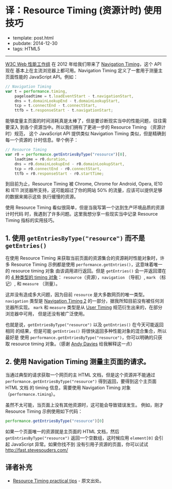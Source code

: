 
# 译：Resource Timing (资源计时) 使用技巧

- template: post.html
- pubdate: 2014-12-30
- tags: HTML5

----

[W3C Web 性能工作组](http://www.w3.org/2010/webperf/) 在 2012 年给我们带来了
[Navigation Timing](http://www.w3.org/TR/navigation-timing/)，这个 API 现在
基本上在主流浏览器上都可用。Navigation Timing 定义了一套用于测量主页面性能的
JavaScript API。例如：

```js
// Navigation Timing
var t = performance.timing,
    pageloadtime = t.loadEventStart - t.navigationStart,
    dns = t.domainLookupEnd - t.domainLookupStart,
    tcp = t.connectEnd - t.connectStart,
    ttfb = t.responseStart - t.navigationStart;
```

能够度量主页面的时间消耗真是太棒了，但是要诊断现实当中的性能问题，往往需要深入
到各个资源当中。所以我们拥有了更进一步的 Resource Timing （资源计时）规范，
这个 JavaScript API 提供类似 Navigation Timing 类似，但是精确到每一个资源的
计时信息。举个例子：

```js
// Resource Timing
var r0 = performance.getEntriesByType("resource")[0],
    loadtime = r0.duration,
    dns = r0.domainLookupEnd - r0.domainLookupStart,
    tcp = r0.connectEnd - r0.connectStart,
    ttfb = r0.responseStart - r0.startTime;
```

到目前为止，Resource Timing 被 Chrome, Chrome for Android, Opera, IE10 和 IE11
浏览器所支持，这可能超过了你的网站 50% 的流量，应该可以提供足够的数据来揭示这些
执行缓慢的资源。

使用 Resource Timing 看似很简单，但是当我写第一个达到生产环境品质的资源计时代码
时，我遇到了许多问题。这里我想分享一些现实当中记录 Resource Timing 指标的实用技巧。


## 1. 使用 `getEntriesByType("resource")` 而不是 `getEntries()`

在使用 Resource Timing 来获取当前页面的资源集合的资源耗时性能对象时，许多 Resource
Timing 示例都是使用 `performance.getEntries()`，这意味着唯一的 resource timing 对象
由该调用进行返回。但是 `getEntries()` 会一并返回潜在的 [4 种类型的 timing 对象](http://www.w3.org/wiki/Web_Performance/EntryType)：
`resource`（资源），`navigation` （导航）, `mark` （标记）, 和 `measure` （测量）。

这并没有造成多大问题，因为目前 `resource` 是大多数网页的唯一类型。
`navigation` 类型是 [Navigation Timing 2](http://www.w3.org/TR/navigation-timing-2/) 的一部分，据我所知目前没有被任何浏览器所实现。
`mark` 和 `measure` 类型是从 [User Timing](http://www.w3.org/TR/user-timing/) 规范衍生出来的，在部分浏览器中可用，
但是还没有被广泛使用。

也就是说，`getEntriesByType("resource")` 以及 `getEntries()` 在今天可能返回相同
的结果，但是可能 `getEntries()` 将很快返回多种性能对象的混合集合，所以最好是
使用 `performance.getEntriesByType("resource")`，你可以明确的只获取 resource
timing 对象。（感谢 [Andy Davies](http://calendar.perfplanet.com/2012/an-introduction-to-the-resource-timing-api/) 给我解释这一点）

## 2. 使用 Navigation Timing 测量主页面的请求。

当通过典型的请求获取一个网页的主 HTML 文档，但是这个资源并不能通过
`performance.getEntriesByType("resource")` 得到返回，要得到这个主页面 HTML 文档
的 timing 信息，需要使用 Navigation Timing 对象（`performance.timing`）。

虽然不太可能，当页面上没有其他资源时，这可能会导致错误发生。
例如，刚才 Resource Timing 示例使用如下代码：

```js
performance.getEntriesByType("resource")[0]
```

如果一个页面唯一的资源就是主页面的 HTML 文档，然后 `getEntriesByType("resource")`
返回一个空数组，这时候应用 `element[0]` 会引起 JavaScript 异常。如果你找不到
没有引用子资源的页面，你可以试试 http://fast.stevesouders.com/

## 译者补充

* [Resource Timing practical tips](http://www.stevesouders.com/blog/2014/08/21/resource-timing-practical-tips/) - 原文出处。
